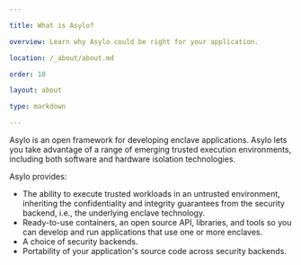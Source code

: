 ```yaml
---

title: What is Asylo?

overview: Learn why Asylo could be right for your application.

location: /_about/about.md

order: 10

layout: about

type: markdown

---
```



Asylo is an open framework for developing enclave applications. Asylo lets you
take advantage of a range of emerging trusted execution environments, including
both software and hardware isolation technologies.

Asylo provides:

+   The ability to execute trusted workloads in an untrusted environment,
    inheriting the confidentiality and integrity guarantees from the security
    backend, i.e., the underlying enclave technology.
+   Ready-to-use containers, an open source API, libraries, and tools so you can
    develop and run applications that use one or more enclaves.
+   A choice of security backends.
+   Portability of your application's source code across security backends.
